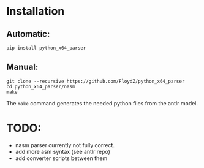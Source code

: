 Installation
============

Automatic:
----------
```bash
pip install python_x64_parser
```

Manual:
------
```
git clone --recursive https://github.com/FloydZ/python_x64_parser
cd python_x64_parser/nasm
make
```

The `make` command generates the needed python files from the antlr model.

TODO:
====

- nasm parser currently not fully correct.
- add more asm syntax (see antlr repo)
- add converter scripts between them
